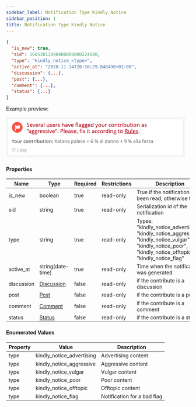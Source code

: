 ```yaml
---
sidebar_label: Notification Type Kindly Notice
sidebar_position: 1
title: Notification Type Kindly Notice
---
```

```json
{
  "is_new": true,
  "sid": 16053813898480000000224680,
  "type": "kindly_notice_<type>",
  "active_at": "2020-11-14T20:16:29.848490+01:00",
  "discussion": {...},
  "post": {...},
  "comment": {...},
  "status": {...}
}
```

Example preview:

![Notification](/img/notification_types/kindly_notice_aggressive.png)

#### Properties

|Name|Type|Required|Restrictions|Description|
|---|---|---|---|---|
|is_new|boolean|true|read-only|True if the notification has been read, otherwise false|
|sid|string|true|read-only|Serialization id of the notification|
|type|string|true|read-only|Types: "kindly_notice_advertising", "kindly_notice_aggressive", "kindly_notice_vulgar", "kindly_notice_poor", "kindly_notice_offtopic", "kindly_notice_flag"|
|active_at|string(date-time)|true|read-only|Time when the notification was generated|
|discussion|[Discussion](/docs/apireference/v2/schemas/discussion)|false|read-only|if the contribute is a discussion|
|post|[Post](/docs/apireference/v2/schemas/post)|false|read-only|if the contribute is a post|
|comment|[Comment](/docs/apireference/v2/schemas/comment)|false|read-only|if the contribute is a comment|
|status|[Status](/docs/apireference/v2/schemas/status)|false|read-only|if the contribute is a status|


#### Enumerated Values

|Property|Value|Description|
|---|---|---|
|type|kindly_notice_advertising|Advertising content|
|type|kindly_notice_aggressive|Aggressive content|
|type|kindly_notice_vulgar|Vulgar content|
|type|kindly_notice_poor|Poor content|
|type|kindly_notice_offtopic|Offtopic content|
|type|kindly_notice_flag|Notification for a bad flag|

